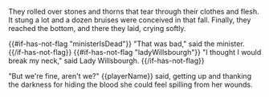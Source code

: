 They rolled over stones and thorns that tear through their clothes and flesh. It stung a lot and a dozen bruises were conceived in that fall. Finally, they reached the bottom, and there they laid, crying softly.

{{#if-has-not-flag "ministerIsDead"}}
"That was bad," said the minister.
{{/if-has-not-flag}}
{{#if-has-not-flag "ladyWillsbourgh"}}
"I thought I would break my neck," said Lady Willsbourgh.
{{/if-has-not-flag}}

"But we're fine, aren't we?" {{playerName}} said, getting up and thanking the darkness for hiding the blood she could feel spilling from her wounds.

